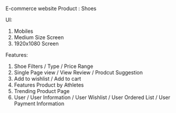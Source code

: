 E-commerce website
Product : Shoes

UI: 
1. Mobiles
2. Medium Size Screen
3. 1920x1080 Screen

Features: 
1. Shoe Filters / Type / Price Range
2. Single Page view / View Review / Prodcut Suggestion
3. Add to wishlist / Add to cart
4. Features Product by Athletes
5. Trending Product Page
6. User / User Information / User Wishlist / User Ordered List / User Payment Information


   
